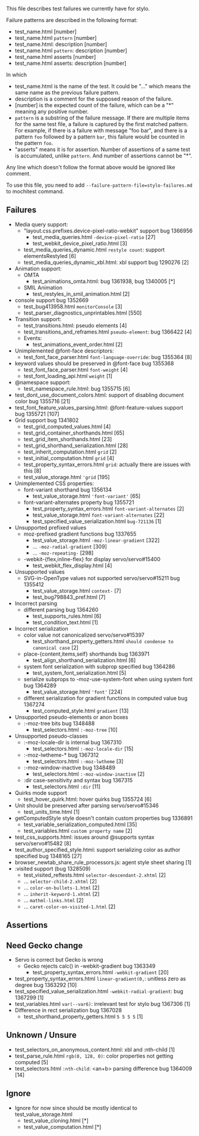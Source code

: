This file describes test failures we currently have for stylo.

Failure patterns are described in the following format:
* test_name.html [number]
* test_name.html `pattern` [number]
* test_name.html: description [number]
* test_name.html `pattern`: description [number]
* test_name.html asserts [number]
* test_name.html asserts: description [number]

In which
* test_name.html is the name of the test. It could be "..." which means
  the same name as the previous failure pattern.
* description is a comment for the supposed reason of the failure.
* [number] is the expected count of the failure, which can be a "*" meaning
  any positive number.
* `pattern` is a substring of the failure message. If there are multiple items
  for the same test file, a failure is captured by the first matched pattern.
  For example, if there is a failure with message "foo bar", and there is a
  pattern `foo` followed by a pattern `bar`, this failure would be counted in
  the pattern `foo`.
* "asserts" means it is for assertion. Number of assertions of a same test is
  accumulated, unlike `pattern`. And number of assertions cannot be "*".

Any line which doesn't follow the format above would be ignored like comment.

To use this file, you need to add `--failure-pattern-file=stylo-failures.md`
to mochitest command.

## Failures

* Media query support:
  * "layout.css.prefixes.device-pixel-ratio-webkit" support bug 1366956
    * test_media_queries.html `-device-pixel-ratio` [27]
    * test_webkit_device_pixel_ratio.html [3]
  * test_media_queries_dynamic.html `restyle count`: support elementsRestyled [6]
  * test_media_queries_dynamic_xbl.html: xbl support bug 1290276 [2]
* Animation support:
  * OMTA
    * test_animations_omta.html: bug 1361938, bug 1340005 [*]
  * SMIL Animation
    * test_restyles_in_smil_animation.html [2]
* console support bug 1352669
  * test_bug413958.html `monitorConsole` [3]
  * test_parser_diagnostics_unprintables.html [550]
* Transition support:
  * test_transitions.html: pseudo elements [4]
  * test_transitions_and_reframes.html `pseudo-element`: bug 1366422 [4]
  * Events:
    * test_animations_event_order.html [2]
* Unimplemented \@font-face descriptors:
  * test_font_face_parser.html `font-language-override`: bug 1355364 [8]
* keyword values should be preserved in \@font-face bug 1355368
  * test_font_face_parser.html `font-weight` [4]
  * test_font_loading_api.html `weight` [1]
* @namespace support:
  * test_namespace_rule.html: bug 1355715 [6]
* test_dont_use_document_colors.html: support of disabling document color bug 1355716 [21]
* test_font_feature_values_parsing.html: \@font-feature-values support bug 1355721 [107]
* Grid support bug 1341802
  * test_grid_computed_values.html [4]
  * test_grid_container_shorthands.html [65]
  * test_grid_item_shorthands.html [23]
  * test_grid_shorthand_serialization.html [28]
  * test_inherit_computation.html `grid` [2]
  * test_initial_computation.html `grid` [4]
  * test_property_syntax_errors.html `grid`: actually there are issues with this [8]
  * test_value_storage.html `'grid` [195]
* Unimplemented CSS properties:
  * font-variant shorthand bug 1356134
    * test_value_storage.html `'font-variant'` [65]
  * font-variant-alternates property bug 1355721
    * test_property_syntax_errors.html `font-variant-alternates` [2]
    * test_value_storage.html `font-variant-alternates` [22]
    * test_specified_value_serialization.html `bug-721136` [1]
* Unsupported prefixed values
  * moz-prefixed gradient functions bug 1337655
    * test_value_storage.html `-moz-linear-gradient` [322]
    * ... `-moz-radial-gradient` [309]
    * ... `-moz-repeating-` [298]
  * -webkit-{flex,inline-flex} for display servo/servo#15400
    * test_webkit_flex_display.html [4]
* Unsupported values
  * SVG-in-OpenType values not supported servo/servo#15211 bug 1355412
    * test_value_storage.html `context-` [7]
    * test_bug798843_pref.html [7]
* Incorrect parsing
  * different parsing bug 1364260
    * test_supports_rules.html [6]
    * test_condition_text.html [1]
* Incorrect serialization
  * color value not canonicalized servo/servo#15397
    * test_shorthand_property_getters.html `should condense to canonical case` [2]
  * place-{content,items,self} shorthands bug 1363971
    * test_align_shorthand_serialization.html [6]
  * system font serialization with subprop specified bug 1364286
    * test_system_font_serialization.html [5]
  * serialize subprops to -moz-use-system-font when using system font bug 1364289
    * test_value_storage.html `'font'` [224]
  * different serialization for gradient functions in computed value bug 1367274
    * test_computed_style.html `gradient` [13]
* Unsupported pseudo-elements or anon boxes
  * :-moz-tree bits bug 1348488
    * test_selectors.html `:-moz-tree` [10]
* Unsupported pseudo-classes
  * :-moz-locale-dir is internal bug 1367310
    * test_selectors.html `:-moz-locale-dir` [15]
  * :-moz-lwtheme-* bug 1367312
    * test_selectors.html `:-moz-lwtheme` [3]
  * :-moz-window-inactive bug 1348489
    * test_selectors.html `:-moz-window-inactive` [2]
  * :dir case-sensitivity and syntax bug 1367315
    * test_selectors.html `:dir` [11]
* Quirks mode support
  * test_hover_quirk.html: hover quirks bug 1355724 [6]
* Unit should be preserved after parsing servo/servo#15346
  * test_units_time.html [1]
* getComputedStyle style doesn't contain custom properties bug 1336891
  * test_variable_serialization_computed.html [35]
  * test_variables.html `custom property name` [2]
* test_css_supports.html: issues around @supports syntax servo/servo#15482 [8]
* test_author_specified_style.html: support serializing color as author specified bug 1348165 [27]
* browser_newtab_share_rule_processors.js: agent style sheet sharing [1]
* :visited support (bug 1328509)
  * test_visited_reftests.html `selector-descendant-2.xhtml` [2]
  * ... `selector-child-2.xhtml` [2]
  * ... `color-on-bullets-1.html` [2]
  * ... `inherit-keyword-1.xhtml` [2]
  * ... `mathml-links.html` [2]
  * ... `caret-color-on-visited-1.html` [2]

## Assertions

## Need Gecko change

* Servo is correct but Gecko is wrong
  * Gecko rejects calc() in -webkit-gradient bug 1363349
    * test_property_syntax_errors.html `-webkit-gradient` [20]
* test_property_syntax_errors.html `linear-gradient(0,`: unitless zero as degree bug 1363292 [10]
* test_specified_value_serialization.html `-webkit-radial-gradient`: bug 1367299 [1]
* test_variables.html `var(--var6)`: irrelevant test for stylo bug 1367306 [1]
* Difference in rect serialization bug 1367028
  * test_shorthand_property_getters.html `5 5 5 5` [1]

## Unknown / Unsure

* test_selectors_on_anonymous_content.html: xbl and :nth-child [1]
* test_parse_rule.html `rgb(0, 128, 0)`: color properties not getting computed [5]
* test_selectors.html `:nth-child`: &lt;an+b&gt; parsing difference bug 1364009 [14]

## Ignore

* Ignore for now since should be mostly identical to test_value_storage.html
  * test_value_cloning.html [*]
  * test_value_computation.html [*]
